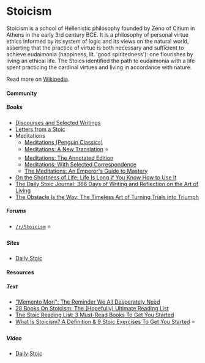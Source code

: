 # Stoicism

Stoicism is a school of Hellenistic philosophy founded by Zeno of Citium in Athens in the early 3rd century BCE. It is a philosophy of personal virtue ethics informed by its system of logic and its views on the natural world, asserting that the practice of virtue is both necessary and sufficient to achieve eudaimonia (happiness, lit. 'good spiritedness'): one flourishes by living an ethical life. The Stoics identified the path to eudaimonia with a life spent practicing the cardinal virtues and living in accordance with nature.

Read more on [Wikipedia](https://en.wikipedia.org/wiki/Stoicism).

#### Community

##### Books
- [Discourses and Selected Writings](https://www.goodreads.com/book/show/4143812-discourses-and-selected-writings)
- [Letters from a Stoic](https://www.goodreads.com/book/show/97411.Letters_from_a_Stoic)
- Meditations
    - [Meditations (Penguin Classics)](https://www.goodreads.com/book/show/30659.Meditations)
    - [Meditations: A New Translation](https://www.goodreads.com/book/show/60103459-meditations) ⭐
    - [Meditations: The Annotated Edition](https://www.goodreads.com/book/show/58950970-meditations)
    - [Meditations: With Selected Correspondence](https://www.goodreads.com/book/show/10429637-meditations)
    - [The Meditations: An Emperor's Guide to Mastery](https://www.goodreads.com/book/show/58451610-the-meditations)
- [On the Shortness of Life: Life Is Long if You Know How to Use It](https://www.goodreads.com/book/show/97412.On_the_Shortness_of_Life)
- [The Daily Stoic Journal: 366 Days of Writing and Reflection on the Art of Living](https://www.goodreads.com/book/show/36517689-the-daily-stoic-journal)
- [The Obstacle Is the Way: The Timeless Art of Turning Trials into Triumph](https://www.goodreads.com/book/show/18668059-the-obstacle-is-the-way)

##### Forums
- [`/r/Stoicism`](https://reddit.com/r/Stoicism) ⭐

##### Sites
- [Daily Stoic](https://dailystoic.com)

#### Resources

##### Text
- ["Memento Mori": The Reminder We All Desperately Need](https://dailystoic.com/memento-mori)
- [28 Books On Stoicism: The (Hopefully) Ultimate Reading List](https://dailystoic.com/books-on-stoicism)
- [The Stoic Reading List: 3 Must-Read Books To Get You Started](https://dailystoic.com/stoic-reading-list)
- [What Is Stoicism? A Definition & 9 Stoic Exercises To Get You Started](https://dailystoic.com/what-is-stoicism-a-definition-3-stoic-exercises-to-get-you-started) ⭐

##### Video
- [Daily Stoic](https://www.youtube.com/@DailyStoic)
